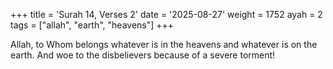 +++
title = 'Surah 14, Verses 2'
date = '2025-08-27'
weight = 1752
ayah = 2
tags = ["allah", "earth", "heavens"]
+++

Allah, to Whom belongs whatever is in the heavens and whatever is on the earth. And woe to the disbelievers because of a severe torment!
